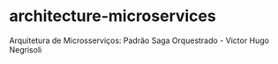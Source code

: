 # architecture-microservices
Arquitetura de Microsserviços: Padrão Saga Orquestrado - Victor Hugo Negrisoli
